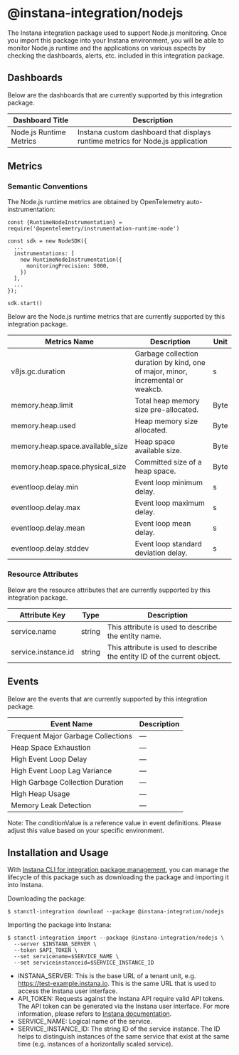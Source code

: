 # @instana-integration/nodejs

The Instana integration package used to support Node.js monitoring. Once you import this package into your Instana environment, you will be able to monitor Node.js runtime and the applications on various aspects by checking the dashboards, alerts, etc. included in this integration package.

## Dashboards

Below are the dashboards that are currently supported by this integration package.

| Dashboard Title         | Description                                                                    |    
|-------------------------|--------------------------------------------------------------------------------|
| Node.js Runtime Metrics | Instana custom dashboard that displays runtime metrics for Node.js application |

## Metrics

### Semantic Conventions

The Node.js runtime metrics are obtained by OpenTelemetry auto-instrumentation:

```
const {RuntimeNodeInstrumentation} = require('@opentelemetry/instrumentation-runtime-node')

const sdk = new NodeSDK({
  ...
  instrumentations: [
    new RuntimeNodeInstrumentation({
      monitoringPrecision: 5000,
    })
  ],
  ...
});

sdk.start()
```

Below are the Node.js runtime metrics that are currently supported by this integration package.

| Metrics Name                     | Description                                                                      | Unit | 
|----------------------------------|----------------------------------------------------------------------------------|------|
| v8js.gc.duration                 | Garbage collection duration by kind, one of major, minor, incremental or weakcb. | s    |
| memory.heap.limit                | Total heap memory size pre-allocated.                                            | Byte |
| memory.heap.used                 | Heap memory size allocated.                                                      | Byte |
| memory.heap.space.available_size | Heap space available size.                                                       | Byte |
| memory.heap.space.physical_size  | Committed size of a heap space.                                                  | Byte |
| eventloop.delay.min              | Event loop minimum delay.                                                        | s    |
| eventloop.delay.max              | Event loop maximum delay.                                                        | s    |
| eventloop.delay.mean             | Event loop mean delay.                                                           | s    |
| eventloop.delay.stddev           | Event loop standard deviation delay.                                             | s    |


### Resource Attributes

Below are the resource attributes that are currently supported by this integration package.

| Attribute Key              | Type   | Description                                                             | 
|----------------------------|--------|-------------------------------------------------------------------------|
| service.name               | string | This attribute is used to describe the entity name.                     |
| service.instance.id        | string | This attribute is used to describe the entity ID of the current object. |

## Events

Below are the events that are currently supported by this integration package.

| Event Name                           | Description       |
|--------------------------------------|-------------------|
| Frequent Major Garbage Collections   | —                 |
| Heap Space Exhaustion                | —                 |
| High Event Loop Delay                | —                 |
| High Event Loop Lag Variance         | —                 |
| High Garbage Collection Duration     | —                 |
| High Heap Usage                      | —                 |
| Memory Leak Detection                | —                 |

Note: The conditionValue is a reference value in event definitions. Please adjust this value based on your specific environment.

## Installation and Usage

With [Instana CLI for integration package management](https://github.com/instana/observability-as-code?tab=readme-ov-file#instana-cli-for-integration-package-management), you can manage the lifecycle of this package such as downloading the package and importing it into Instana.

Downloading the package:

```shell
$ stanctl-integration download --package @instana-integration/nodejs
```

Importing the package into Instana:

```shell
$ stanctl-integration import --package @instana-integration/nodejs \
  --server $INSTANA_SERVER \
  --token $API_TOKEN \
  --set servicename=$SERVICE_NAME \
  --set serviceinstanceid=$SERVICE_INSTANCE_ID
```

- INSTANA_SERVER: This is the base URL of a tenant unit, e.g. https://test-example.instana.io. This is the same URL that is used to access the Instana user interface.
- API_TOKEN: Requests against the Instana API require valid API tokens. The API token can be generated via the Instana user interface. For more information, please refers to [Instana documentation](https://www.ibm.com/docs/en/instana-observability/current?topic=apis-instana-rest-api#usage-of-api-token).
- SERVICE_NAME: Logical name of the service.
- SERVICE_INSTANCE_ID: The string ID of the service instance. The ID helps to distinguish instances of the same service that exist at the same time (e.g. instances of a horizontally scaled service).